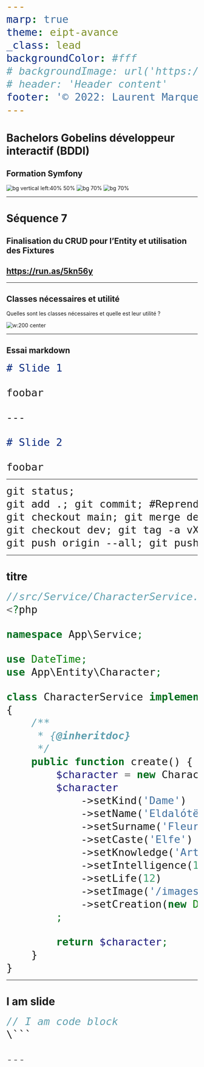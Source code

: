 ```yaml
---
marp: true
theme: eipt-avance
_class: lead
backgroundColor: #fff
# backgroundImage: url('https://marp.app/assets/hero-background.svg')
# header: 'Header content'
footer: '© 2022: Laurent Marquet/EIPT'
---
```


# Bachelors Gobelins développeur interactif (BDDI)

## Formation Symfony

![bg vertical left:40% 50%](https://eipt.fr/images/Logos/Logo-EcoleCCI.png)
![bg 70%](https://eipt.fr/images/Logos/Logo-Gobelins.png)
![bg 70%](https://eipt.fr/images/Logos/Logo-EIPT.png)

---

# Séquence 7

## Finalisation du CRUD pour l’Entity et utilisation des Fixtures

## https://run.as/5kn56y

---

## Classes nécessaires et utilité

Quelles sont les classes nécessaires et quelle est leur utilité ?

![w:200 center](https://eipt.fr/images/Personnages/Ali/Ali-08.png)

---

## Essai markdown

```markdown
# Slide 1

foobar

---

# Slide 2

foobar
```

---

```markdown
git status;
git add .; git commit; #Reprendre infos du ChangeLog
git checkout main; git merge dev;
git checkout dev; git tag -a vX.X -m'Version X.X';
git push origin --all; git push origin --tags;
```

---

# titre

```php
//src/Service/CharacterService.php
<?php

namespace App\Service;

use DateTime;
use App\Entity\Character;

class CharacterService implements CharacterServiceInterface
{
    /**
     * {@inheritdoc}
     */
    public function create() {
        $character = new Character();
        $character
            ->setKind('Dame')
            ->setName('Eldalótë')
            ->setSurname('Fleur elfique')
            ->setCaste('Elfe')
            ->setKnowledge('Arts')
            ->setIntelligence(120)
            ->setLife(12)
            ->setImage('/images/eldalote.jpg')
            ->setCreation(new DateTime())
        ;

        return $character;
    }
}
```

---
# I am slide

<style scoped>
pre {
   font-size: 2rem;
}
</style>

```cs
// I am code block
\```

---